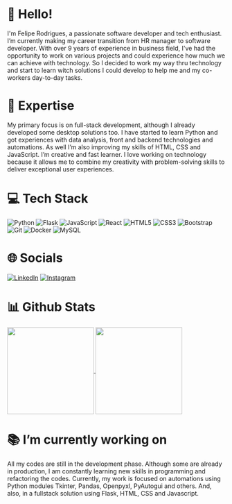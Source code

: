 # 👋 Hello!
I'm Felipe Rodrigues, a passionate software developer and tech enthusiast. I’m currently making my career transition from HR manager to software developer. 
With over 9 years of experience in business field, I've had the opportunity to work on various projects and could experience how much we can achieve with technology. So I decided to work my way thru technology and start to learn witch solutions I could develop to help me and my co-workers day-to-day tasks.


# 🚀 Expertise
My primary focus is on full-stack development, although I already developed some desktop solutions too. I have started to learn Python and got experiences with data analysis, front and backend technologies and automations. As well I’m also improving my skills of HTML, CSS and JavaScript. 
I’m creative and fast learner. I love working on technology because it allows me to combine my creativity with problem-solving skills to deliver exceptional user experiences.


# 💻 Tech Stack
![Python](https://img.shields.io/badge/python-3670A0?style=for-the-badge&logo=python&logoColor=ffdd54) 
![Flask](https://img.shields.io/badge/flask-%23000.svg?style=for-the-badge&logo=flask&logoColor=white) 
![JavaScript](https://img.shields.io/badge/javascript-%23323330.svg?style=for-the-badge&logo=javascript&logoColor=%23F7DF1E)
![React](https://img.shields.io/badge/react-%2320232a.svg?style=for-the-badge&logo=react&logoColor=%2361DAFB)
![HTML5](https://img.shields.io/badge/html5-%23E34F26.svg?style=for-the-badge&logo=html5&logoColor=white) 
![CSS3](https://img.shields.io/badge/css3-%231572B6.svg?style=for-the-badge&logo=css3&logoColor=white)
![Bootstrap](https://img.shields.io/badge/bootstrap-%238511FA.svg?style=for-the-badge&logo=bootstrap&logoColor=white)
![Git](https://img.shields.io/badge/git-%23F05033.svg?style=for-the-badge&logo=git&logoColor=white)
![Docker](https://img.shields.io/badge/docker-%230db7ed.svg?style=for-the-badge&logo=docker&logoColor=white)
![MySQL](https://img.shields.io/badge/mysql-%2300f.svg?style=for-the-badge&logo=mysql&logoColor=white) 




# 🌐 Socials
[![LinkedIn](https://img.shields.io/badge/linkedin-%230077B5.svg?style=for-the-badge&logo=linkedin&logoColor=white)](https://www.linkedin.com/in/feliperodrigues09/) [![Instagram](https://img.shields.io/badge/Instagram-%23E4405F.svg?style=for-the-badge&logo=Instagram&logoColor=white)](https://instagram.com/felipern09)



# 📊 Github Stats

<a href="https://github-readme-stats.vercel.app/api?username=felipern09&show_icons=true&theme=dark&rank_icon=github">
  <img height=200 align="center" src="https://github-readme-stats.vercel.app/api?username=felipern09&show_icons=true&theme=dark&rank_icon=github" />
</a>
<a href="https://github-readme-stats.vercel.app/api/top-langs/?username=felipern09&theme=dark&langs_count=8&layout=compact">
  <img height=200 align="center" src="https://github-readme-stats.vercel.app/api/top-langs/?username=felipern09&theme=dark&langs_count=8&layout=compact" />
</a>

# 📚 I’m currently working on
All my codes are still in the development phase. Although some are already in production, I am constantly learning new skills in programming and refactoring the codes. Currently, my work is focused on automations using Python modules Tkinter, Pandas, Openpyxl, PyAutogui and others. And, also, in a fullstack solution using Flask, HTML, CSS and Javascript.
